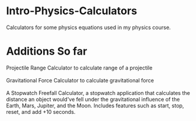 # Intro-Physics-Calculators
Calculators for some physics equations used in my physics course. 
# Additions So far
Projectile Range Calculator to calculate range of a projectile
<br/>
<br/>
Gravitational Force Calculator to calculate gravitational force
<br/>
<br/>
A Stopwatch Freefall Calculator, a stopwatch application that calculates the distance an object would've fell under the gravitational influence of the Earth, Mars, Jupiter, and the Moon. Includes features such as start, stop, reset, and add +10 seconds.
